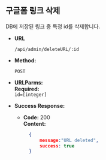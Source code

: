 **구글폼 링크 삭제**
----
DB에 저장된 링크 중 특정 id를 삭제합니다.


* **URL**

  `/api/admin/deleteURL/:id`

* **Method:**

  `POST`

* **URLParms:**<br/>
  **Required:** <br/>
  `id=[integer]`

* **Success Response:**

    * **Code:** 200 <br />
      **Content:** <br/>
      ```json
        {
            message:"URL deleted",
            success: true
        }
      ```